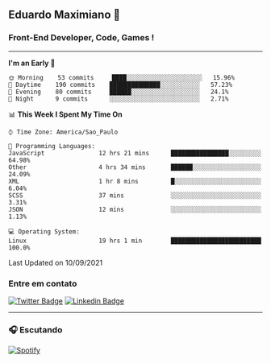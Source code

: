 ## Eduardo Maximiano 👋

### Front-End Developer, Code, Games !

---

<!--START_SECTION:waka-->
**I'm an Early 🐤** 

```text
🌞 Morning    53 commits     ████░░░░░░░░░░░░░░░░░░░░░   15.96% 
🌆 Daytime    190 commits    ██████████████░░░░░░░░░░░   57.23% 
🌃 Evening    80 commits     ██████░░░░░░░░░░░░░░░░░░░   24.1% 
🌙 Night      9 commits      ░░░░░░░░░░░░░░░░░░░░░░░░░   2.71%

```


📊 **This Week I Spent My Time On** 

```text
⌚︎ Time Zone: America/Sao_Paulo

💬 Programming Languages: 
JavaScript               12 hrs 21 mins      ████████████████░░░░░░░░░   64.98% 
Other                    4 hrs 34 mins       ██████░░░░░░░░░░░░░░░░░░░   24.09% 
XML                      1 hr 8 mins         █░░░░░░░░░░░░░░░░░░░░░░░░   6.04% 
SCSS                     37 mins             ░░░░░░░░░░░░░░░░░░░░░░░░░   3.31% 
JSON                     12 mins             ░░░░░░░░░░░░░░░░░░░░░░░░░   1.13%

💻 Operating System: 
Linux                    19 hrs 1 min        █████████████████████████   100.0%

```


 Last Updated on 10/09/2021
<!--END_SECTION:waka-->

### Entre em contato

[![Twitter Badge](https://img.shields.io/badge/-@edmaxi-1ca0f1?style=flat-square&labelColor=1ca0f1&logo=twitter&logoColor=white&link=https://twitter.com/edmaxi)](https://twitter.com/edmaxi)
[![Linkedin Badge](https://img.shields.io/badge/-Eduardo_Maximiano-0077B5?style=flat-square&logo=Linkedin&logoColor=white&link=https://www.linkedin.com/in/maximiano-eduardo)](https://www.linkedin.com/in/maximiano-eduardo)

---

### 🎧 Escutando
[![Spotify](https://novatorem-sandy.vercel.app/api/spotify)](https://open.spotify.com/user/comgigo)
